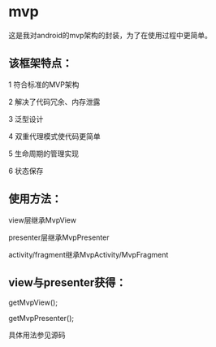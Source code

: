 # mvp

这是我对android的mvp架构的封装，为了在使用过程中更简单。

该框架特点：
----

1 符合标准的MVP架构

2 解决了代码冗余、内存泄露

3 泛型设计

4 双重代理模式使代码更简单

5 生命周期的管理实现

6 状态保存


使用方法：
----

view层继承MvpView

presenter层继承MvpPresenter

activity/fragment继承MvpActivity/MvpFragment

view与presenter获得：
------
getMvpView();

getMvpPresenter();



具体用法参见源码

